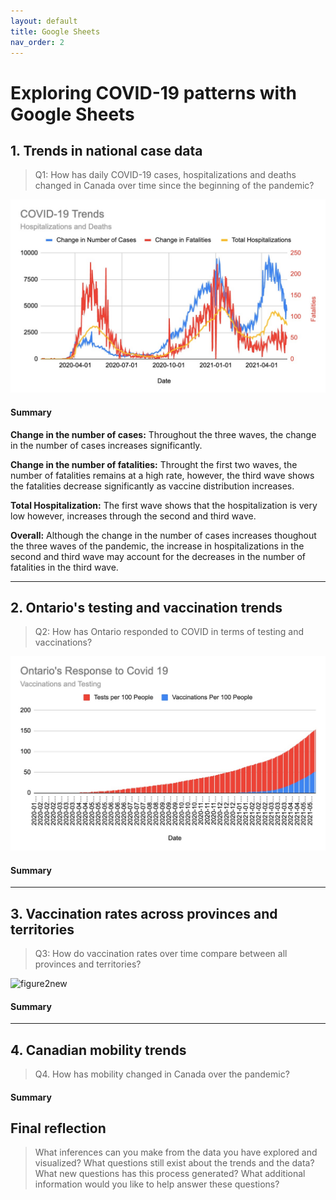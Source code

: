 ```yaml
---
layout: default
title: Google Sheets
nav_order: 2
---
```


# Exploring COVID-19 patterns with Google Sheets

## 1. Trends in national case data
> Q1: How has daily COVID-19 cases, hospitalizations and deaths changed in Canada over time since the beginning of the pandemic?

![figure1](/assets/img/figure1.jpg) 


#### Summary

**Change in the number of cases:** Throughout the three waves, the change in the number of cases increases significantly. 

**Change in the number of fatalities:** Throught the first two waves, the number of fatalities remains at a high rate, however, the third wave shows the fatalities decrease significantly as vaccine distribution increases. 

**Total Hospitalization:** The first wave shows that the hospitalization is very low however, increases through the second and third wave. 

**Overall:** Although the change in the number of cases increases thoughout the three waves of the pandemic, the increase in hospitalizations in the second and third wave may account for the decreases in the number of fatalities in the third wave. 

 
---

## 2. Ontario's testing and vaccination trends 
> Q2: How has Ontario responded to COVID in terms of testing and vaccinations? 

![figure2new](/assets/img/figure2new.jpg)

#### Summary
<!-- Write a 2-sentence summary of the trends shown in the figure embedded above-->

---

## 3. Vaccination rates across provinces and territories
> Q3: How do vaccination rates over time compare between all provinces and territories? 

![figure2new](https://docs.google.com/spreadsheets/d/e/2PACX-1vTGJwzsqhVBwAH97WDFcy_QC2hBukEymk8QgswCjVI_OGyCXyaBdUwPI_X8AK-MUqT1YGuYRPRV57lo/pubchart?oid=233487689&format=interactive)

#### Summary
<!-- Write a 2-sentence summary of the trends shown in the figure embedded above-->

---

## 4. Canadian mobility trends 
> Q4. How has mobility changed in Canada over the pandemic?

<!-- Paste your embed code for your figure below-->

#### Summary
<!-- Write a 2-sentence summary of the trends shown in the figure embedded above-->

## Final reflection
> What inferences can you make from the data you have explored and visualized? 
> What questions still exist about the trends and the data? What new questions has this process generated? 
> What additional information would you like to help answer these questions? 

<!-- Write a short response below-->


